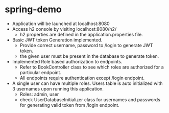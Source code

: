 # spring-demo

* Application will be launched at localhost:8080
* Access h2 console by visiting localhost:8080/h2/
  * h2 properties are defined in the application.properties file.
* Basic JWT token Generation implemented.
  * Provide correct username, password to /login to generate JWT token.
  * the given user must be present in the database to generate token.
* Implemented Role based authorization to endpoints.
  * Refer to BookController class to see which roles are authorized for a particular endpoint.
  * All endpoints require authentication except /login endpoint.
* A single user can have multiple roles. Users table is auto initialized with 3 usernames upon running this application.
  * Roles: admin, user
  * check UserDatabaseInitializer class for usernames and passwords for generating valid token from /login endpoint.